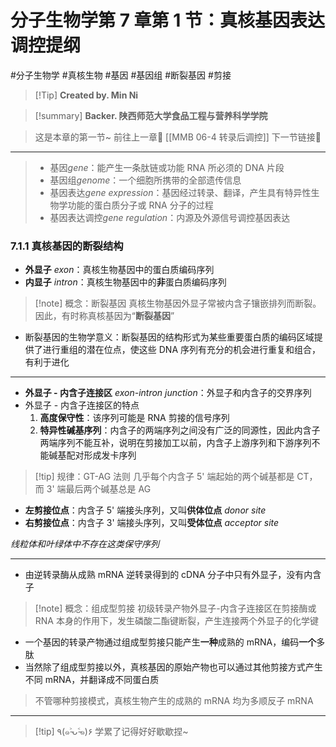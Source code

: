 # 分子生物学第 7 章第 1 节：真核基因表达调控提纲
#分子生物学 #真核生物 #基因 #基因组 #断裂基因 #剪接


> [!Tip] **Created by. Min Ni**

> [!summary] **Backer. 陕西师范大学食品工程与营养科学学院**

> 这是本章的第一节~
> 前往上一章🚀 [[MMB 06-4 转录后调控]]
> 下一节链接🔗

---

>- 基因*gene*：能产生一条肽链或功能 RNA 所必须的 DNA 片段
>- 基因组*genome*：一个细胞所携带的全部遗传信息
>- 基因表达*gene expression*：基因经过转录、翻译，产生具有特异性生物学功能的蛋白质分子或 RNA 分子的过程
>- 基因表达调控*gene regulation*：内源及外源信号调控基因表达

### 7.1.1 真核基因的断裂结构
- **外显子** *exon*：真核生物基因中的蛋白质编码序列
- **内显子** *intron*：真核生物基因中的**非**蛋白质编码序列

> [!note] 概念：断裂基因
> 真核生物基因外显子常被内含子镶嵌排列而断裂。因此，有时称真核基因为“**断裂基因**”

- 断裂基因的生物学意义：断裂基因的结构形式为某些重要蛋白质的编码区域提供了进行重组的潜在位点，使这些 DNA 序列有充分的机会进行重复和组合，有利于进化
---
- **外显子 - 内含子连接区** *exon-intron junction*：外显子和内含子的交界序列
- 外显子 - 内含子连接区的特点
	1. **高度保守性**：该序列可能是 RNA 剪接的信号序列
	2. **特异性碱基序列**：内含子的两端序列之间没有广泛的同源性，因此内含子两端序列不能互补，说明在剪接加工以前，内含子上游序列和下游序列不能碱基配对形成发卡序列

> [!tip] 规律：GT-AG 法则
> 几乎每个内含子 5' 端起始的两个碱基都是 CT，而 3' 端最后两个碱基总是 AG

- **左剪接位点**：内含子 5' 端接头序列，又叫**供体位点** *donor site*
- **右剪接位点**：内含子 3' 端接头序列，又叫**受体位点** *acceptor site*

*线粒体和叶绿体中不存在这类保守序列*

---
- 由逆转录酶从成熟 mRNA 逆转录得到的 cDNA 分子中只有外显子，没有内含子

> [!note] 概念：组成型剪接
> 初级转录产物外显子-内含子连接区在剪接酶或 RNA 本身的作用下，发生磷酸二酯键断裂，产生连接两个外显子的化学键

- 一个基因的转录产物通过组成型剪接只能产生**一种**成熟的 mRNA，编码**一个**多肽   
- 当然除了组成型剪接以外，真核基因的原始产物也可以通过其他剪接方式产生不同 mRNA，并翻译成不同蛋白质

> 不管哪种剪接模式，真核生物产生的成熟的 mRNA 均为多顺反子 mRNA



---
> [!tip] ٩(๑˃̵ᴗ˂̵๑)۶ 学累了记得好好歇歇捏~
